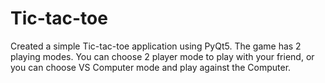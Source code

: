 # Tic-tac-toe

Created a simple Tic-tac-toe application using PyQt5. The game has 2 playing modes. You can choose 2 player mode to play with your friend, or
you can choose VS Computer mode and play against the Computer.
